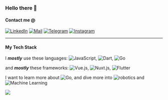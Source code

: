 ### Hello there 👋

#### Contact me @
[![LinkedIn](https://img.shields.io/badge/-LinkedIn-000?logo=linkedin&logoColor=0077B5&style=for-the-badge)](https://www.linkedin.com/in/talhakarasu)
[![Mail](https://img.shields.io/badge/-Mail-000?logo=gmail&logoColor=C71610&style=for-the-badge)](mailto:talha@karasu.xyz)
[![Telegram](https://img.shields.io/badge/-Telegram-000?logo=telegram&logoColor=24A1DE&style=for-the-badge)](https://t.me/talhabw)
[![Instagram](https://img.shields.io/badge/-Instagram-000?logo=instagram&logoColor=E1306C&style=for-the-badge)](https://www.instagram.com/talhabw)

---

#### My Tech Stack
I ***mostly*** use these languages: ![JavaScript](https://img.shields.io/badge/-JavaScript-000?logo=javascript&style=for-the-badge), ![Dart](https://img.shields.io/badge/-Dart-000?logo=dart&logoColor=027DFD&style=for-the-badge), ![Go](https://img.shields.io/badge/-Go-000?logo=go&style=for-the-badge)

and ***mostly*** these frameworks: ![Vue.js](https://img.shields.io/badge/-Vue.js-000?logo=vue.js&style=for-the-badge), ![Nuxt.js](https://img.shields.io/badge/-Nuxt.js-000?logo=nuxt.js&style=for-the-badge), ![Flutter](https://img.shields.io/badge/-Flutter-000?logo=flutter&logoColor=027DFD&style=for-the-badge)

I want to learn more about ![Go](https://img.shields.io/badge/-Go-000?logo=go&style=for-the-badge), and dive more into ![robotics](https://img.shields.io/badge/-robotics-000?style=for-the-badge) and ![Machine Learning](https://img.shields.io/badge/-Machine%20Learning-000?style=for-the-badge)

![](https://hit.yhype.me/github/profile?user_id=56639619)

